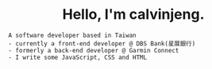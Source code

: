 <h1 align="center">Hello, I'm calvinjeng.</h1>

```
A software developer based in Taiwan
- currently a front-end developer @ DBS Bank(星展銀行)
- formerly a back-end developer @ Garmin Connect
- I write some JavaScript, CSS and HTML
```
